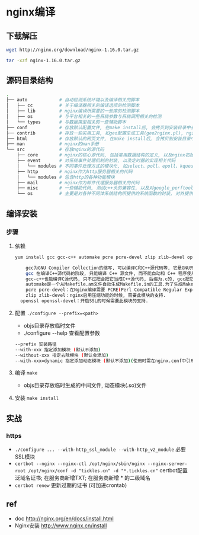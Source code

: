# nginx编译

## 下载解压

```bash
wget http://nginx.org/download/nginx-1.16.0.tar.gz 

tar -xzf nginx-1.16.0.tar.gz
```

## 源码目录结构

```bash
.
├── auto            # 自动检测系统环境以及编译相关的脚本
│   ├── cc          # 关于编译器相关的编译选项的检测脚本
│   ├── lib         # nginx编译所需要的一些库的检测脚本
│   ├── os          # 与平台相关的一些系统参数与系统调用相关的检测
│   └── types       # 与数据类型相关的一些辅助脚本
├── conf            # 存放默认配置文件, 在make install后, 会拷贝到安装目录中去
├── contrib         # 存放一些实用工具, 如geo配置生成工具(geo2nginx.pl), nginx-conf高亮工具
├── html            # 存放默认的网页文件, 在make install后, 会拷贝到安装目录中去
├── man             # nginx的man手册
└── src             # 存放nginx的源代码
    ├── core        # nginx的核心源代码, 包括常用数据结构的定义, 以及nginx初始化运行的核心代码如main函数
    ├── event       # 对系统事件处理机制的封装, 以及定时器的实现相关代码
    │   └── modules # 不同事件处理方式的模块化, 如select、poll、epoll、kqueue等
    ├── http        # nginx作为http服务器相关的代码
    │   └── modules # 包含http的各种功能模块
    ├── mail        # nginx作为邮件代理服务器相关的代码
    ├── misc        # 一些辅助代码, 测试c++头的兼容性, 以及对google_perftools的支持
    └── os          # 主要是对各种不同体系统结构所提供的系统函数的封装, 对外提供统一的系统调用接口
```

## 编译安装

### 步骤

1. 依赖

   ```bash
   yum install gcc gcc-c++ automake pcre pcre-devel zlip zlib-devel openssl openssl-devel  
   ```

   ```bash
       gcc为GNU Compiler Collection的缩写, 可以编译C和C++源代码等, 它是GNU开发的C和C++以及其他很多种语言 的编译器(最早的时候只能编译C, 后来很快进化成一个编译多种语言的集合, 如Fortran、Pascal、Objective-C、Java、Ada、 Go等.)
       gcc 在编译C++源代码的阶段, 只能编译 C++ 源文件, 而不能自动和 C++ 程序使用的库链接(编译过程分为编译、链接两个阶段, 注意不要和可执行文件这个概念搞混, 相对可执行文件来说有三个重要的概念：编译(compile)、链接(link)、加载(load).源程序文件被编译成目标文件, 多个目标文件连同库被链接成一个最终的可执行文件, 可执行文件被加载到内存中运行).因此, 通常使用 g++ 命令来完成 C++ 程序的编译和连接, 该程序会自动调用 gcc 实现编译.
       gcc-c++也能编译C源代码, 只不过把会把它当成C++源代码, 后缀为.c的, gcc把它当作是C程序, 而g++当作是c++程序；后缀为.cpp的, 两者都会认为是c++程序, 注意, 虽然c++是c的超集, 但是两者对语法的要求是有区别的.
       automake是一个从Makefile.am文件自动生成Makefile.in的工具.为了生成Makefile.in, automake还需用到perl, 由于automake创建的发布完全遵循GNU标准, 所以在创建中不需要perl.libtool是一款方便生成各种程序库的工具.
       pcre pcre-devel：在Nginx编译需要 PCRE(Perl Compatible Regular Expression), 因为Nginx 的Rewrite模块和HTTP 核心模块会使用到PCRE正则表达式语法.
       zlip zlib-devel：nginx启用压缩功能的时候, 需要此模块的支持.
     openssl openssl-devel：开启SSL的时候需要此模块的支持.
   ```

2. 配置 `./configure --prefix=<path>`

   - objs目录存放临时文件
   - ./configure --help  查看配置参数

   ```bash
   --prefix 安装路径  
   --with-xxx 指定添加模块 (默认不添加)  
   --without-xxx 指定去除模块 (默认会添加)  
   --with-xxx=dynamic 指定添加动态模块 (默认不添加)(使用时需在nginx.conf中引用`load_module modules/xxx.so`)
   ```

3. 编译 `make`

   - objs目录存放临时生成的中间文件, 动态模块(.so)文件

4. 安装 `make install`  

## 实战

### https

- `./configure ... --with-http_ssl_module --with-http_v2_module` 必要SSL模块
- `certbot --nginx --nginx-ctl /opt/nginx/sbin/nginx --nginx-server-root /opt/nginx/conf -d "tickles.cn" -d "*.tickles.cn"` certbot配置泛域名证书; 在服务商新增TXT; 在服务商新增 * 的二级域名
- `certbot renew` 更新过期的证书 (可加进crontab)

## ref

- doc <http://nginx.org/en/docs/install.html>
- Nginx安装 <http://www.nginx.cn/install>
